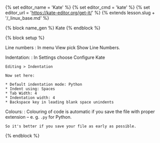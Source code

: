 {% set editor_name = 'Kate' %}
{% set editor_cmd = 'kate' %}
{% set editor_url = 'https://kate-editor.org/get-it/' %}
{% extends lesson.slug + '/_linux_base.md' %}

{% block name_gen %} Kate {% endblock %}


{% block setup %}

Line numbers
:   In menu View pick Show Line Numbers.

Indentation:
:   In Settings choose Configure Kate

    Editing > Indentation

    Now set here:

    * Default indentation mode: Python
    * Indent using: Spaces
    * Tab Width: 4
    * Indentation width: 4
    * Backspace key in leading blank space unindents

Colours:
:   Colouring of code is automatic if you save the file with proper extension
    – e. g. `.py` for Python.

    So it's better if you save your file as early as possible.
{% endblock %}
